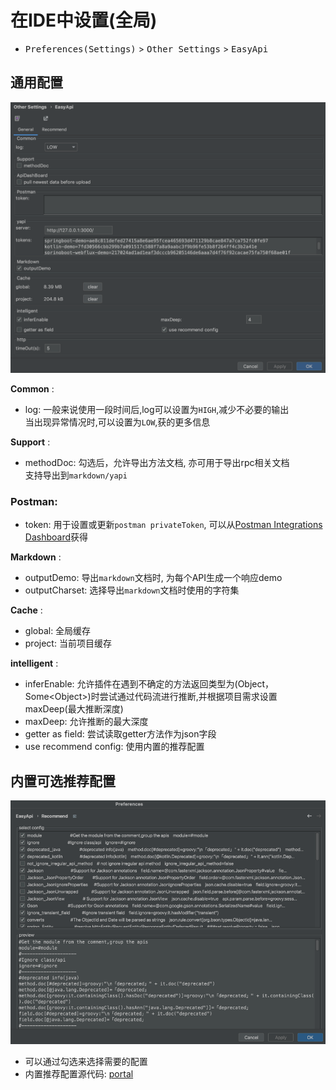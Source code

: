 
# 在IDE中设置(全局)

- <kbd>Preferences(Settings)</kbd> > <kbd>Other Settings</kbd> > <kbd>EasyApi</kbd>

## 通用配置

![avatar](/asset/idea-general.png)

**Common** :

 - log: 一般来说使用一段时间后,log可以设置为`HIGH`,减少不必要的输出<br>当出现异常情况时,可以设置为`LOW`,获的更多信息

**Support** :

 - methodDoc: 勾选后，允许导出方法文档, 亦可用于导出rpc相关文档<br>
 支持导出到`markdown/yapi`

### Postman:

 - token: 用于设置或更新`postman privateToken`, 可以从[Postman Integrations Dashboard](https://go.postman.co/integrations/services/pm_pro_api)获得 

**Markdown** :

 - outputDemo: 导出`markdown`文档时, 为每个API生成一个响应demo
 - outputCharset: 选择导出`markdown`文档时使用的字符集

**Cache** :

 - global: 全局缓存
 - project: 当前项目缓存

**intelligent** :

 - inferEnable: 允许插件在遇到不确定的方法返回类型为(Object，Some\<Object>)时尝试通过代码流进行推断,并根据项目需求设置maxDeep(最大推断深度)
 - maxDeep: 允许推断的最大深度
 - getter as field: 尝试读取getter方法作为json字段
 - use recommend config: 使用内置的推荐配置


## 内置可选推荐配置

![avatar](/asset/idea-recommend.png)

- 可以通过勾选来选择需要的配置
- 内置推荐配置源代码: [portal](https://github.com/tangcent/easy-yapi/blob/master/idea-plugin/src/main/resources/.recommend.easy.api.config)